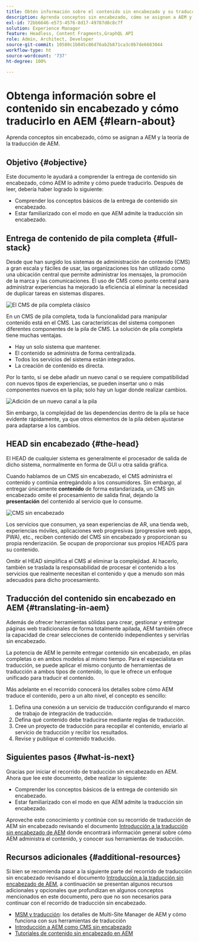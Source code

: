 ```yaml
---
title: Obtén información sobre el contenido sin encabezado y su traducción en AEM
description: Aprenda conceptos sin encabezado, cómo se asignan a AEM y la teoría de la traducción de AEM.
exl-id: 72bb6646-e573-4576-8d17-49787d8c8c7f
solution: Experience Manager
feature: Headless, Content Fragments,GraphQL API
role: Admin, Architect, Developer
source-git-commit: 10580c1b045c86d76ab2b871ca3c0b7de6683044
workflow-type: ht
source-wordcount: '737'
ht-degree: 100%

---
```


# Obtenga información sobre el contenido sin encabezado y cómo traducirlo en AEM {#learn-about}

Aprenda conceptos sin encabezado, cómo se asignan a AEM y la teoría de la traducción de AEM.

## Objetivo {#objective}

Este documento le ayudará a comprender la entrega de contenido sin encabezado, cómo AEM lo admite y cómo puede traducirlo. Después de leer, debería haber logrado lo siguiente:

* Comprender los conceptos básicos de la entrega de contenido sin encabezado.
* Estar familiarizado con el modo en que AEM admite la traducción sin encabezado.

## Entrega de contenido de pila completa {#full-stack}

Desde que han surgido los sistemas de administración de contenido (CMS) a gran escala y fáciles de usar, las organizaciones los han utilizado como una ubicación central que permite administrar los mensajes, la promoción de la marca y las comunicaciones. El uso de CMS como punto central para administrar experiencias ha mejorado la eficiencia al eliminar la necesidad de duplicar tareas en sistemas dispares.

![El CMS de pila completa clásico](/help/journey-headless/developer/assets/full-stack.png)

En un CMS de pila completa, toda la funcionalidad para manipular contenido está en el CMS. Las características del sistema componen diferentes componentes de la pila de CMS. La solución de pila completa tiene muchas ventajas.

* Hay un solo sistema que mantener.
* El contenido se administra de forma centralizada.
* Todos los servicios del sistema están integrados.
* La creación de contenido es directa.

Por lo tanto, si se debe añadir un nuevo canal o se requiere compatibilidad con nuevos tipos de experiencias, se pueden insertar uno o más componentes nuevos en la pila; solo hay un lugar donde realizar cambios.

![Adición de un nuevo canal a la pila](/help/journey-headless/developer/assets/adding-channel.png)

Sin embargo, la complejidad de las dependencias dentro de la pila se hace evidente rápidamente, ya que otros elementos de la pila deben ajustarse para adaptarse a los cambios.

## HEAD sin encabezado {#the-head}

El HEAD de cualquier sistema es generalmente el procesador de salida de dicho sistema, normalmente en forma de GUI u otra salida gráfica.

Cuando hablamos de un CMS sin encabezado, el CMS administra el contenido y continúa entregándolo a los consumidores. Sin embargo, al entregar únicamente **contenido** de forma estandarizada, un CMS sin encabezado omite el procesamiento de salida final, dejando la **presentación** del contenido al servicio que lo consume.

![CMS sin encabezado](/help/journey-headless/developer/assets/headless-cms.png)

Los servicios que consumen, ya sean experiencias de AR, una tienda web, experiencias móviles, aplicaciones web progresivas (progressive web apps, PWA), etc., reciben contenido del CMS sin encabezado y proporcionan su propia renderización. Se ocupan de proporcionar sus propios HEADS para su contenido.

Omitir el HEAD simplifica el CMS al eliminar la complejidad. Al hacerlo, también se traslada la responsabilidad de procesar el contenido a los servicios que realmente necesitan el contenido y que a menudo son más adecuados para dicho procesamiento.

## Traducción del contenido sin encabezado en AEM {#translating-in-aem}

Además de ofrecer herramientas sólidas para crear, gestionar y entregar páginas web tradicionales de forma totalmente apilada, AEM también ofrece la capacidad de crear selecciones de contenido independientes y servirlas sin encabezado.

La potencia de AEM le permite entregar contenido sin encabezado, en pilas completas o en ambos modelos al mismo tiempo. Para el especialista en traducción, se puede aplicar el mismo conjunto de herramientas de traducción a ambos tipos de contenido, lo que le ofrece un enfoque unificado para traducir el contenido.

Más adelante en el recorrido conocerá los detalles sobre cómo AEM traduce el contenido, pero a un alto nivel, el concepto es sencillo:

1. Defina una conexión a un servicio de traducción configurando el marco de trabajo de integración de traducción.
1. Defina qué contenido debe traducirse mediante reglas de traducción.
1. Cree un proyecto de traducción para recopilar el contenido, enviarlo al servicio de traducción y recibir los resultados.
1. Revise y publique el contenido traducido.

## Siguientes pasos {#what-is-next}

Gracias por iniciar el recorrido de traducción sin encabezado en AEM. Ahora que lee este documento, debe realizar lo siguiente:

* Comprender los conceptos básicos de la entrega de contenido sin encabezado.
* Estar familiarizado con el modo en que AEM admite la traducción sin encabezado.

Aproveche este conocimiento y continúe con su recorrido de traducción de AEM sin encabezado revisando el documento [Introducción a la traducción sin encabezado de AEM](getting-started.md) donde encontrará información general sobre cómo AEM administra el contenido, y conocer sus herramientas de traducción.

## Recursos adicionales {#additional-resources}

Si bien se recomienda pasar a la siguiente parte del recorrido de traducción sin encabezado revisando el documento [Introducción a la traducción sin encabezado de AEM](getting-started.md), a continuación se presentan algunos recursos adicionales y opcionales que profundizan en algunos conceptos mencionados en este documento, pero que no son necesarios para continuar con el recorrido de traducción sin encabezado.

* [MSM y traducción](/help/sites-cloud/administering/msm-and-translation.md): los detalles de Multi-Site Manager de AEM y cómo funciona con sus herramientas de traducción
* [Introducción a AEM como CMS sin encabezado](/help/headless/introduction.md)
* [Tutoriales de contenido sin encabezado en AEM](https://experienceleague.adobe.com/docs/experience-manager-learn/getting-started-with-aem-headless/overview.html?lang=es)